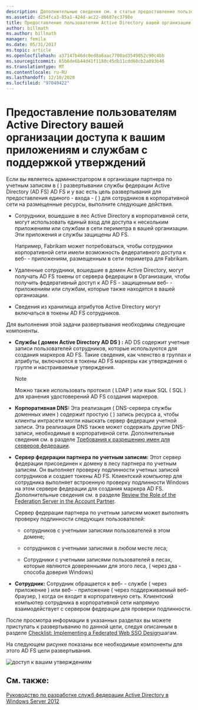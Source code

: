 ```yaml
---
description: Дополнительные сведения см. в статье предоставление пользователям Active Directory доступа к приложениям и службам, поддерживающим утверждения.
ms.assetid: d254fca3-85a1-424d-ac22-d6687ec3798e
title: Предоставление пользователям Active Directory вашей организации доступа к вашим приложениям и службам с поддержкой утверждений
author: billmath
ms.author: billmath
manager: femila
ms.date: 05/31/2017
ms.topic: article
ms.openlocfilehash: a37147b46dc0ed8a6aac7700ad3549052c90c4bb
ms.sourcegitcommit: 65b6de6b44d41f1180c45db11cdd60cb2a093b46
ms.translationtype: MT
ms.contentlocale: ru-RU
ms.lasthandoff: 12/10/2020
ms.locfileid: "97049422"
---
```

# <a name="provide-your-active-directory-users-access-to-your-claims-aware-applications-and-services"></a>Предоставление пользователям Active Directory вашей организации доступа к вашим приложениям и службам с поддержкой утверждений

Если вы являетесь администратором в организации партнера по учетным записям в \( \) развертывании службы федерации Active Directory (AD FS) AD FS и у вас есть цель развертывания для предоставления единого \- входа \- \( \) для сотрудников в корпоративной сети на размещенные ресурсы, выполните следующие действия.

-   Сотрудники, вошедшие в лес Active Directory в корпоративной сети, могут использовать единый вход для доступа к нескольким приложениям или службам в сети периметра в вашей организации. Эти приложения и службы защищены AD FS.

    Например, Fabrikam может потребоваться, чтобы сотрудники корпоративной сети имели возможность федеративного доступа к веб- \- приложениям, размещенным в сети периметра для Fabrikam.

-   Удаленные сотрудники, вошедшие в домен Active Directory, могут получать AD FS токены от сервера федерации в Организации, чтобы получить федеративный доступ к AD FS \- защищенным веб- \- приложениям или службам, которые также находятся в вашей организации.

-   Сведения из хранилища атрибутов Active Directory могут включаться в токены AD FS сотрудников.

Для выполнения этой задачи развертывания необходимы следующие компоненты.

-   **Службы \( домен Active Directory AD DS \) :** AD DS содержит учетные записи пользователей сотрудников, которые используются для создания маркеров AD FS. Такие сведения, как членство в группах и атрибуты, включаются в токены AD FS маркеры как утверждения о группе и настраиваемые утверждения.

    > [!NOTE]
    > Можно также использовать протокол \( LDAP \) или язык SQL \( SQL \) для хранения удостоверений AD FS создания маркеров.

-   **Корпоративная DNS:** Эта реализация \( DNS-сервера службы доменных имен \) содержит простую \( \) запись ресурса a, чтобы клиенты интрасети могли наыскать сервер федерации учетной записи. Эта реализация DNS также может содержать другие DNS-записи, необходимые в корпоративной сети. Дополнительные сведения см. в разделе [Требования к разрешению имен для серверов федерации](Name-Resolution-Requirements-for-Federation-Servers.md).

-   **Сервер федерации партнера по учетным записям:** Этот сервер федерации присоединен к домену в лесу партнера по учетным записям. Он выполняет проверку подлинности учетных записей сотрудников и создает токены AD FS. Клиентский компьютер для сотрудника выполняет встроенную проверку подлинности Windows на этом сервере федерации для создания маркера AD FS. Дополнительные сведения см. в разделе [Review the Role of the Federation Server in the Account Partner](Review-the-Role-of-the-Federation-Server-in-the-Account-Partner.md).

    Сервер федерации партнера по учетным записям может выполнять проверку подлинности следующих пользователей:

    -   сотрудников с учетными записями пользователей в этом домене;

    -   сотрудников с учетными записями в любом месте леса;

    -   Сотрудники с учетными записями пользователей в лесах, которые являются доверенными для этого леса, \( через два \- способа доверия Windows\)

-   **Сотрудник:** Сотрудник обращается к веб- \- службе \( через приложение \) или веб- \- приложение \( через поддерживаемый веб-браузер, \) когда он входит в корпоративную сеть. Клиентский компьютер сотрудника в корпоративной сети напрямую взаимодействует с сервером федерации для проверки подлинности.

После просмотра информации в указанных разделах вы можете приступать к развертыванию по данной цели, следуя описанным в разделе [Checklist: Implementing a Federated Web SSO Design](../../ad-fs/deployment/Checklist--Implementing-a-Federated-Web-SSO-Design.md)шагам.

На следующем рисунке показаны все необходимые компоненты для этого AD FS цели развертывания.

![доступ к вашим утверждениям](media/31394ea8-fecb-4372-ac3f-cc3cf566ffc9.gif)

## <a name="see-also"></a>См. также:
[Руководство по разработке служб федерации Active Directory в Windows Server 2012](AD-FS-Design-Guide-in-Windows-Server-2012.md)
